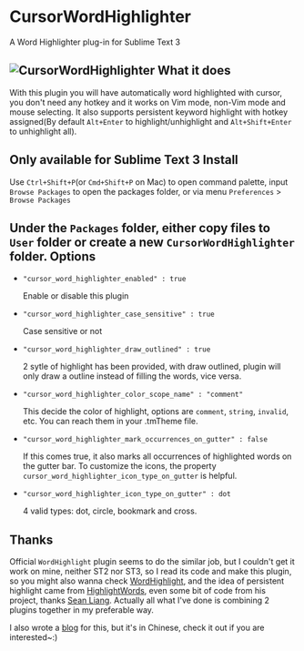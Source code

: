 CursorWordHighlighter
=====================

A Word Highlighter plug-in for Sublime Text 3

![CursorWordHighlighter][1]
What it does
------------
With this plugin you will have automatically word highlighted with cursor, you don't need any hotkey and it works on Vim mode, non-Vim mode and mouse selecting. It also supports persistent keyword highlight with hotkey assigned(By default `Alt+Enter` to highlight/unhighlight and `Alt+Shift+Enter` to unhighlight all).

Only available for Sublime Text 3
Install
-------
Use `Ctrl+Shift+P`(or `Cmd+Shift+P` on Mac) to open command palette, input `Browse Packages` to open the packages folder, or via menu `Preferences` > `Browse Packages`

Under the `Packages` folder, either copy files to `User` folder or create a new `CursorWordHighlighter` folder.
Options
-------
*   `"cursor_word_highlighter_enabled" : true`

    Enable or disable this plugin
*	`"cursor_word_highlighter_case_sensitive" : true`

	Case sensitive or not
*	`"cursor_word_highlighter_draw_outlined" : true`

	2 sytle of highlight has been provided, with draw outlined, plugin will only draw a outline instead of filling the words, vice versa.
*	`"cursor_word_highlighter_color_scope_name" : "comment"`

    This decide the color of highlight, options are `comment`, `string`, `invalid`, etc. You can reach them in your .tmTheme file.
*	`"cursor_word_highlighter_mark_occurrences_on_gutter" : false`

	If this comes true, it also marks all occurrences of highlighted words on the gutter bar.
	To customize the icons, the property `cursor_word_highlighter_icon_type_on_gutter` is helpful.

*	`"cursor_word_highlighter_icon_type_on_gutter" : dot`

	4 valid types: dot, circle, bookmark and cross.

Thanks
-------
Official `WordHighlight` plugin seems to do the similar job, but I couldn't get it work on mine, neither ST2 nor ST3, so I read its code and make this plugin, so you might also wanna check [WordHighlight][2], and the idea of persistent highlight came from [HighlightWords][3], even some bit of code from his project, thanks [Sean Liang][4].
Actually all what I've done is combining 2 plugins together in my preferable way.

I also wrote a [blog][5] for this, but it's in Chinese, check it out if you are interested~:)


  [1]: http://www.ownself.org/blog/wp-content/uploads/2014/08/CursorWordHighlighter.png
  [2]: https://github.com/SublimeText/WordHighlight
  [3]: https://github.com/seanliang/HighlightWords
  [4]: http://weibo.com/seanliang
  [5]: http://www.ownself.org/blog/2014/cursor-word-highlighter-for-sublime-text.html
